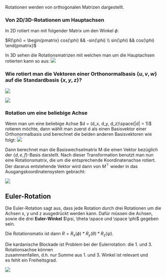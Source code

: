 Rotationen werden von orthogonalen Matrizen dargestellt.

### Von 2D/3D-Rotationen um Hauptachsen

In 2D rotiert man mit folgender Matrix um den Winkel $\phi$:

$R(\phi) = \begin{pmatrix} cos(\phi) && -sin(\phi) \\ sin(\phi) && cos(\phi) \end{pmatrix}$

In 3D sehen die Rotationsmatrizen mit welchen man um die Hauptachsen rotierten kann so aus:
![](3D_mainaxis_rotation.png)


### Wie rotiert man die Vektoren einer Orthonormalbasis $\{u,v,w\}$ auf die Standardbasis $\{x,y,z\}$?

![](orthonormal_basis_rotation.png)

![](3D_mainaxis_rotation_details.png)

### Rotation um eine beliebige Achse

Wenn man um eine beliebige Achse $d = (d_x, d_y, d_z)\space(|d| = 1)$ rotieren möchte, dann wählt man zuerst d als einen Basisvektor einer Orthonormalbasis und berechnet die beiden anderen Basisvektoren wie folgt:
![](calc_orthonormal_basis_vector.png)

Dann berechnet man die Basiswechselmatrix M die einen Vektor bezüglich der $\{d,e,f\}$-Basis darstellt. Nach dieser Transformation benutzt man nun eine Rotationsmatrix, die um die entsprechende Koordinatenachse rotiert. Der dararus entstehende Vektor wird dann von $M^\top$ wieder in das Ausgangskoordinatensystem gebracht:

![](rotation_with_basis_change.png)


## Euler-Rotation

Die Euler-Rotation sagt aus, dass jede Rotation durch drei Rotationen um die Achsen x, y und z ausgedrückt werden kann. 
Dafür müssen die Achsen, sowie die drei **Euler-Winkel** $\psi, \theta \space und \space \phi$ gegeben sein.

Die Rotationsmatix ist dann $R = R_x(\phi) * R_y(\theta) * R_z(\psi)$.

Die kardanische Blockade ist Problem bei der Eulerrotation: die 1. und 3. Rotationsachse können  
zusammenfallen, d.h. nur Summe aus 1. und 3. Winkel ist relevant und  
es fehlt ein Freiheitsgrad.

![](gimbal_lock.png)
